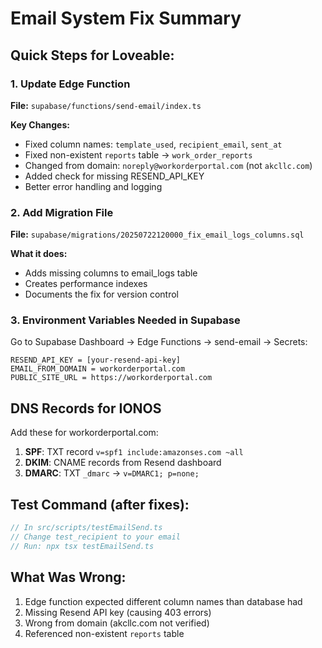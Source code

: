 # Email System Fix Summary

## Quick Steps for Loveable:

### 1. Update Edge Function
**File:** `supabase/functions/send-email/index.ts`

**Key Changes:**
- Fixed column names: `template_used`, `recipient_email`, `sent_at`
- Fixed non-existent `reports` table → `work_order_reports`
- Changed from domain: `noreply@workorderportal.com` (not `akcllc.com`)
- Added check for missing RESEND_API_KEY
- Better error handling and logging

### 2. Add Migration File
**File:** `supabase/migrations/20250722120000_fix_email_logs_columns.sql`

**What it does:**
- Adds missing columns to email_logs table
- Creates performance indexes
- Documents the fix for version control

### 3. Environment Variables Needed in Supabase
Go to Supabase Dashboard → Edge Functions → send-email → Secrets:
```
RESEND_API_KEY = [your-resend-api-key]
EMAIL_FROM_DOMAIN = workorderportal.com
PUBLIC_SITE_URL = https://workorderportal.com
```

## DNS Records for IONOS
Add these for workorderportal.com:
1. **SPF**: TXT record `v=spf1 include:amazonses.com ~all`
2. **DKIM**: CNAME records from Resend dashboard
3. **DMARC**: TXT `_dmarc` → `v=DMARC1; p=none;`

## Test Command (after fixes):
```typescript
// In src/scripts/testEmailSend.ts
// Change test_recipient to your email
// Run: npx tsx testEmailSend.ts
```

## What Was Wrong:
1. Edge function expected different column names than database had
2. Missing Resend API key (causing 403 errors)
3. Wrong from domain (akcllc.com not verified)
4. Referenced non-existent `reports` table